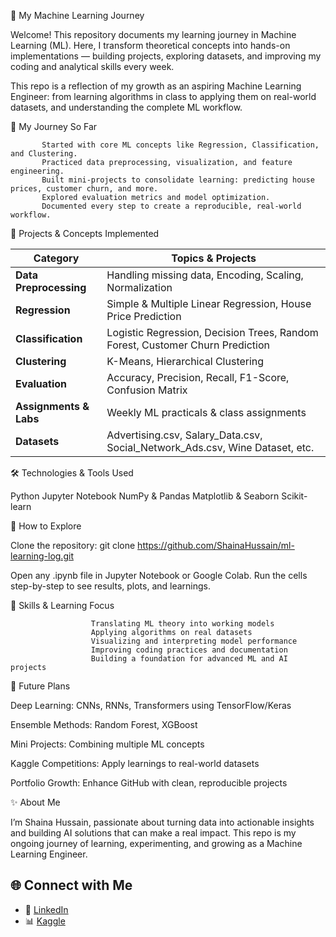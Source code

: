 🧠 My Machine Learning Journey

Welcome! This repository documents my learning journey in Machine Learning (ML). Here, I transform theoretical concepts into hands-on implementations — building projects, exploring datasets, and improving my coding and analytical skills every week.

This repo is a reflection of my growth as an aspiring Machine Learning Engineer: from learning algorithms in class to applying them on real-world datasets, and understanding the complete ML workflow.

🌟 My Journey So Far

           Started with core ML concepts like Regression, Classification, and Clustering.
           Practiced data preprocessing, visualization, and feature engineering.
           Built mini-projects to consolidate learning: predicting house prices, customer churn, and more.
           Explored evaluation metrics and model optimization.
           Documented every step to create a reproducible, real-world workflow.


📘 Projects & Concepts Implemented

| Category               | Topics & Projects                                                             |
| ---------------------- | ----------------------------------------------------------------------------- |
| **Data Preprocessing** | Handling missing data, Encoding, Scaling, Normalization                       |
| **Regression**         | Simple & Multiple Linear Regression, House Price Prediction                   |
| **Classification**     | Logistic Regression, Decision Trees, Random Forest, Customer Churn Prediction |
| **Clustering**         | K-Means, Hierarchical Clustering                                              |
| **Evaluation**         | Accuracy, Precision, Recall, F1-Score, Confusion Matrix                       |
| **Assignments & Labs** | Weekly ML practicals & class assignments                                      |
| **Datasets**           | Advertising.csv, Salary_Data.csv, Social_Network_Ads.csv, Wine Dataset, etc.  |

🛠️ Technologies & Tools Used

Python
Jupyter Notebook
NumPy & Pandas
Matplotlib & Seaborn
Scikit-learn

🚀 How to Explore

Clone the repository:
git clone https://github.com/ShainaHussain/ml-learning-log.git

Open any .ipynb file in Jupyter Notebook or Google Colab.
Run the cells step-by-step to see results, plots, and learnings.

🌱 Skills & Learning Focus

                      Translating ML theory into working models
                      Applying algorithms on real datasets
                      Visualizing and interpreting model performance
                      Improving coding practices and documentation
                      Building a foundation for advanced ML and AI projects

🧾 Future Plans

Deep Learning: CNNs, RNNs, Transformers using TensorFlow/Keras

Ensemble Methods: Random Forest, XGBoost

Mini Projects: Combining multiple ML concepts

Kaggle Competitions: Apply learnings to real-world datasets

Portfolio Growth: Enhance GitHub with clean, reproducible projects

✨ About Me

I’m Shaina Hussain, passionate about turning data into actionable insights and building AI solutions that can make a real impact. This repo is my ongoing journey of learning, experimenting, and growing as a Machine Learning Engineer.

## 🌐 Connect with Me

- 🔗 [LinkedIn](https://www.linkedin.com/in/shaina-hussain/)  
- 📊 [Kaggle](https://www.kaggle.com/shaina01032006)  

